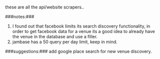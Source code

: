 these are all the api/website scrapers..



###notes:###
1. I found out that facebook limits its search discovery functionality, in order to get facebook data for a venue its a good idea to already have the venue in the database and use a filler.
2. jambase has a 50 query per day limit, keep in mind.



###suggestions:###
add google place search for new venue discovery.

